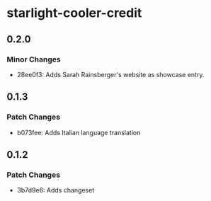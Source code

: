 # starlight-cooler-credit

## 0.2.0

### Minor Changes

- 28ee0f3: Adds Sarah Rainsberger's website as showcase entry.

## 0.1.3

### Patch Changes

- b073fee: Adds Italian language translation

## 0.1.2

### Patch Changes

- 3b7d9e6: Adds changeset
